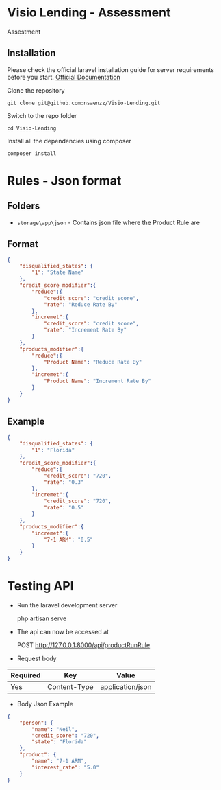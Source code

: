 # Visio Lending - Assessment
 Assestment
 
 ## Installation

Please check the official laravel installation guide for server requirements before you start. [Official Documentation](https://laravel.com/docs/5.4/installation#installation)


Clone the repository

    git clone git@github.com:nsaenzz/Visio-Lending.git

Switch to the repo folder

    cd Visio-Lending

Install all the dependencies using composer

    composer install
   

# Rules - Json format

## Folders

- `storage\app\json` - Contains json file where the Product Rule are

## Format

```json
{
	"disqualified_states": {    
		"1": "State Name"        
	},
	"credit_score_modifier":{
		"reduce":{
			"credit_score": "credit score",
			"rate": "Reduce Rate By"
		},
		"incremet":{
			"credit_score": "credit score",
			"rate": "Increment Rate By"
		}
	},
	"products_modifier":{
        "reduce":{
			"Product Name": "Reduce Rate By"
		},
		"incremet":{
			"Product Name": "Increment Rate By"
		}
	}
}
```
## Example

```json
{
	"disqualified_states": {
		"1": "Florida"
	},
	"credit_score_modifier":{
		"reduce":{
			"credit_score": "720",
			"rate": "0.3"
		},
		"incremet":{
			"credit_score": "720",
			"rate": "0.5"
		}
	},
	"products_modifier":{
		"incremet":{
			"7-1 ARM": "0.5"
		}
	}
}
```


# Testing API

- Run the laravel development server

    php artisan serve

- The api can now be accessed at

    POST http://127.0.0.1:8000/api/productRunRule

- Request body

| **Required** 	| **Key**              	| **Value**            	|
|----------	|------------------	|------------------	|
| Yes      	| Content-Type     	| application/json 	|


- Body Json Example
```json
{
    "person": {
        "name": "Neil",
        "credit_score": "720",
        "state": "Florida"
    },
    "product": {
        "name": "7-1 ARM",
        "interest_rate": "5.0"
    }
}
```
